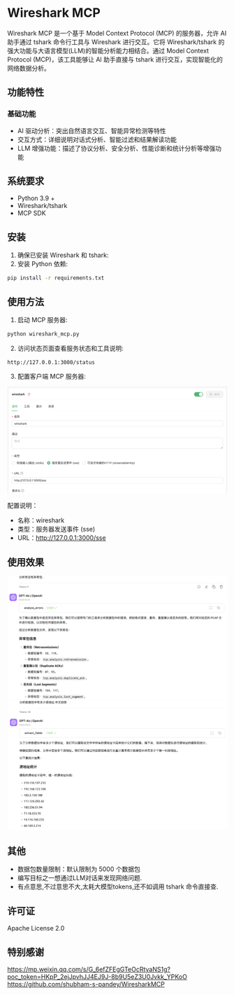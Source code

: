# Wireshark MCP

Wireshark MCP 是一个基于 Model Context Protocol (MCP) 的服务器，允许 AI 助手通过 tshark 命令行工具与 Wireshark 进行交互。它将 Wireshark/tshark 的强大功能与大语言模型(LLM)的智能分析能力相结合。通过 Model Context Protocol (MCP)，该工具能够让 AI 助手直接与 tshark 进行交互，实现智能化的网络数据分析。

## 功能特性

### 基础功能
- AI 驱动分析：突出自然语言交互、智能异常检测等特性
- 交互方式：详细说明对话式分析、智能过滤和结果解读功能
- LLM 增强功能：描述了协议分析、安全分析、性能诊断和统计分析等增强功能

## 系统要求

- Python 3.9 +
- Wireshark/tshark
- MCP SDK

## 安装

1. 确保已安装 Wireshark 和 tshark:
2. 安装 Python 依赖:
```bash
pip install -r requirements.txt
```
## 使用方法

1. 启动 MCP 服务器:
```bash
python wireshark_mcp.py 
```

2. 访问状态页面查看服务状态和工具说明:
```
http://127.0.0.1:3000/status
```

3. 配置客户端 MCP 服务器:

![MCP配置示例](docs/images/286191745081560_.pic.jpg)

配置说明：
- 名称：wireshark
- 类型：服务器发送事件 (sse)
- URL：http://127.0.0.1:3000/sse

## 使用效果
![使用效果](docs/images/286201745081603_.pic.jpg)
![使用效果](docs/images/286211745081627_.pic.jpg)

## 其他

- 数据包数量限制：默认限制为 5000 个数据包
- 编写目标之一想通过LLM对话来发现网络问题.
- 有点意思,不过意思不大,太耗大模型tokens,还不如调用 tshark 命令直接查.

## 许可证

Apache License 2.0 

## 特别感谢
https://mp.weixin.qq.com/s/G_6efZFEgGTeOcRtyaNS1g?poc_token=HKpP_2ejJpvhJJ4EJ9J-8b9U5eZ3U0Jvkk_YPKoO
https://github.com/shubham-s-pandey/WiresharkMCP
